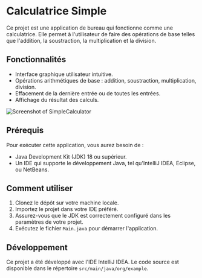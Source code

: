 # Calculatrice Simple

Ce projet est une application de bureau qui fonctionne comme une calculatrice. Elle permet à l'utilisateur de faire des opérations de base telles que l'addition, la soustraction, la multiplication et la division.

## Fonctionnalités

- Interface graphique utilisateur intuitive.
- Opérations arithmétiques de base : addition, soustraction, multiplication, division.
- Effacement de la dernière entrée ou de toutes les entrées.
- Affichage du résultat des calculs.

![Screenshot of SimpleCalculator](screens/screen_simple_calculator.png)

## Prérequis

Pour exécuter cette application, vous aurez besoin de :

- Java Development Kit (JDK) 18 ou supérieur.
- Un IDE qui supporte le développement Java, tel qu'IntelliJ IDEA, Eclipse, ou NetBeans.

## Comment utiliser

1. Clonez le dépôt sur votre machine locale.
2. Importez le projet dans votre IDE préféré.
3. Assurez-vous que le JDK est correctement configuré dans les paramètres de votre projet.
4. Exécutez le fichier `Main.java` pour démarrer l'application.

## Développement

Ce projet a été développé avec l'IDE IntelliJ IDEA. Le code source est disponible dans le répertoire `src/main/java/org/example`.
